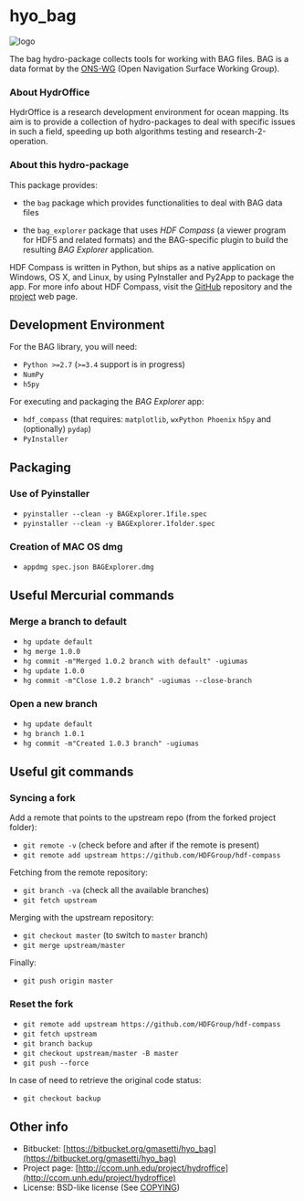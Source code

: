 hyo_bag
===========

![logo](https://bitbucket.org/gmasetti/hyo_bag/raw/tip/hydroffice/bag/gui/media/favicon.png)

The bag hydro-package collects tools for working with BAG files. BAG is a data format by the [ONS-WG](http://www.opennavsurf.org/) (Open Navigation Surface Working Group).

### About HydrOffice

HydrOffice is a research development environment for ocean mapping. Its aim is to provide a collection of hydro-packages to deal with specific issues in such a field, speeding up both algorithms testing and research-2-operation.

### About this hydro-package

This package provides:

* the `bag` package which provides functionalities to deal with BAG data files

* the `bag_explorer` package that uses *HDF Compass* (a viewer program for HDF5 and related formats) and the BAG-specific plugin to build the resulting *BAG Explorer* application.  

HDF Compass is written in Python, but ships as a native application on Windows, OS X, and Linux, by using PyInstaller and Py2App to package the app.
For more info about HDF Compass, visit the [GitHub](http://github.com/HDFGroup/hdf-compass) repository and the [project](https://www.hdfgroup.org/projects/compass/) web page.


Development Environment
-----------------------

For the BAG library, you will need:

* `Python >=2.7` (`>=3.4` support is in progress)
* `NumPy`
* `h5py`

For executing and packaging the *BAG Explorer* app:

* `hdf_compass` (that requires: `matplotlib`, `wxPython Phoenix` `h5py` and (optionally) `pydap`)
* `PyInstaller`


Packaging
--------------------

### Use of Pyinstaller

* `pyinstaller --clean -y BAGExplorer.1file.spec`
* `pyinstaller --clean -y BAGExplorer.1folder.spec`

### Creation of MAC OS dmg

* `appdmg spec.json BAGExplorer.dmg`


Useful Mercurial commands
-----------------------

### Merge a branch to default

* `hg update default`
* `hg merge 1.0.0`
* `hg commit -m"Merged 1.0.2 branch with default" -ugiumas`
* `hg update 1.0.0`
* `hg commit -m"Close 1.0.2 branch" -ugiumas --close-branch`

### Open a new branch

* `hg update default`
* `hg branch 1.0.1`
* `hg commit -m"Created 1.0.3 branch" -ugiumas`


Useful git commands
-----------------------

### Syncing a fork

Add a remote that points to the upstream repo (from the forked project folder):

* `git remote -v` (check before and after if the remote is present)
* `git remote add upstream https://github.com/HDFGroup/hdf-compass`

Fetching from the remote repository:

* `git branch -va` (check all the available branches)
* `git fetch upstream`

Merging with the upstream repository:

* `git checkout master` (to switch to `master` branch)
* `git merge upstream/master`

Finally:

* `git push origin master`

### Reset the fork

* `git remote add upstream https://github.com/HDFGroup/hdf-compass`
* `git fetch upstream`
* `git branch backup`
* `git checkout upstream/master -B master`
* `git push --force`

In case of need to retrieve the original code status:

* `git checkout backup`


Other info
----------

* Bitbucket: [https://bitbucket.org/gmasetti/hyo_bag](https://bitbucket.org/gmasetti/hyo_bag)
* Project page: [http://ccom.unh.edu/project/hydroffice](http://ccom.unh.edu/project/hydroffice)
* License: BSD-like license (See [COPYING](https://bitbucket.org/gmasetti/hyo_bag/raw/tip/COPYING.txt))
